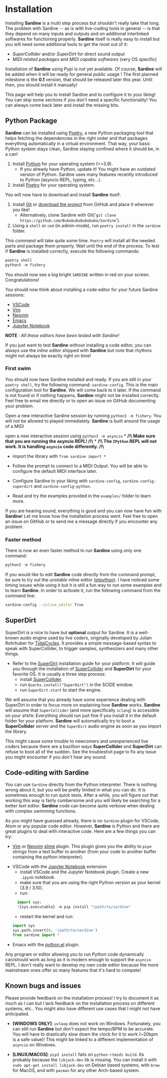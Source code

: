 # Installation

Installing **Sardine** is a multi step process but shouldn't really take that long. The problem with Sardine -- as is with live-coding tools in general -- is that they depend on many inputs and outputs and on additional interlinked softwares for functioning properly. **Sardine** itself is really easy to install but you will need some additional tools to get the most out of it: 
- *SuperCollider* and/or *SuperDirt* for direct sound output
- *MIDI related packages* and *MIDI capable softwares* (very OS specific)

Installation of **Sardine**  using Pypi is not yet available. Of course, **Sardine** will be added when it will be ready for general public usage ! The first planned milestone is the **0.1** version, that should be released later this year. Until then, you should install it manually!

This page will help you to install Sardine and to configure it to your liking! You can skip some sections if you don't need a specific functionality! You can always come back later and install the missing bits.

## Python Package

**Sardine** can be installed using [Poetry](https://python-poetry.org/), a new Python packaging tool that helps fetching the dependencies in the right order and that packages everything automatically in a virtual environment. That way, your basic Python system stays clean, Sardine staying confined where it should be, in a can!

1) Install [Python](https://www.python.org/) for your operating system (>=3.9).
    - If you already have Python, update it! You might have an outdated version of Python. Sardine uses many features recently introduced to Python (asyncio REPL, typing, etc...).
2) Install [Poetry](https://python-poetry.org/docs/) for your operating system.

You will now have to download and install **Sardine** itself:

1) Install [Git](https://git-scm.com/) or [download the project](https://github.com/Bubobubobubobubo/sardine#:~:text=with%20GitHub%20Desktop-,Download%20ZIP,-Latest%20commit) from GitHub and place it wherever you like!
    - Alternatively, clone Sardine with Git('`git clone https://github.com/Bubobubobubobubo/Sardine`').
2) Using a `shell` or `cmd` (in admin-mode), run `poetry install` in the `sardine` folder.

This command will take quite some time. `Poetry` will install all the needed parts and package them properly. Wait until the end of the process. To test if **Sardine** is installed correctly, execute the following commands:

```python
poetry shell
python3 -m fishery
```

You should now see a big bright `SARDINE` written in red on your screen. Congratulations! 

You should now think about installing a code editor for your future Sardine sessions:
- [VSCode](https://code.visualstudio.com/)
- [Vim](https://www.vim.org/)
- [Neovim](https://neovim.io/)
- [Emacs](https://www.gnu.org/software/emacs/)
- [Jupyter Notebook](https://jupyter.org/)

**NOTE** : *All these editors have been tested with Sardine!*

If you just want to test **Sardine** without installing a code editor, you can always use the *inline editor* shipped with **Sardine** but note that rhythms might not always be exactly right on time!

### First swim

You should now have Sardine installed and ready. If you are still in your `poetry shell`, try the following command: `sardine-config`. This is the main configuration tool for **Sardine**. We will come back to it later. If the command is not found or if nothing happens, **Sardine** might not be installed correctly. Feel free to email me directly or to open an issue on GitHub documenting your problem.

Open a new interactive Sardine session by running `python3 -m fishery`. You will not be allowed to played immediately. **Sardine** is built around the usage of a MIDI

open a new interactive session using `python3 -m asyncio`
    * **/!\\ Make sure that you are running the asyncio REPL! /!\\**
    * **/!\\ The `IPython` REPL will not work. It is handling `asyncio` code differently. /!\\**

- import the library with `from sardine import *`

- Follow the prompt to connect to a MIDI Output. You will be able to configure the default MIDI interface later.

- Configure Sardine to your liking with `sardine-config`, `sardine-config-superdirt` and `sardine-config-python`.

- Read and try the examples provided in the `examples/` folder to learn more.

If you are hearing sound, everything is good and you can now have fun with **Sardine**! Let me know how the installation process went. Feel free to open an issue on GitHub or to send me a message directly if you encounter any problem.

### Faster method

There is now an even faster method to run **Sardine** using only one command:

```python
python3 -m fishery
```

If you would like to edit **Sardine** code directly from the command prompt, be sure to try out the *unstable* inline editor ([ptpython](https://github.com/prompt-toolkit/ptpython)). I have noticed some timing issues while using it but it is still a fun way to run some examples and to learn **Sardine**. In order to activate it, run the following command from the command line:

```bash
sardine-config --inline_editor True
```

## SuperDirt

SuperDirt is a nice to have but **optional** output for Sardine. It is a well-known audio engine used by live coders, originally developed by Julian Rohrhuber for [TidalCycles](https://tidalcycles.org/). It provides a simple message-based syntax to speak with SuperCollider, to trigger samples, synthesizers and many other things.

- Refer to the [SuperDirt](https://github.com/musikinformatik/SuperDirt) installation guide for your platform. It will guide you through the installation of [SuperCollider](https://supercollider.github.io/) and **SuperDirt** for your favorite OS. It is usually a three step process:
    * install [SuperCollider](https://supercollider.github.io/).
    * run `Quarks.install("SuperDirt")` in the SCIDE window.
    * run `SuperDirt.start` to start the engine.

We will assume that you already have some experience dealing with SuperDirt in order to focus more on explaining how **Sardine** works. **Sardine** will assume that `SuperCollider` (and more specifically `sclang`) is accessible on your `$PATH`. Everything should run just fine if you install it in the default folder for your platform. **Sardine** will automatically try to boot a **SuperCollider** server and the `SuperDirt` audio engine as soon as you import the library.

This might cause some trouble to newcomers and unexperienced live coders because there are a bazillion ways **SuperCollider** and **SuperDirt** can refuse to boot all of the sudden. See the troubleshot page to fix any issue you might encounter if you don't hear any sound.

## Code-editing with Sardine

You can use `Sardine` directly from the Python interpreter. There is nothing wrong about it, but you will be pretty limited in what you can do. It is sometimes enough to run quick tests. After a while, you will figure out that working this way is fairly cumbersome and you will likely be searching for a better text editor. **Sardine** code can become quite verbose when dealing with complex *swimming* functions.

As you might have guessed already, there is no `Sardine` plugin for VSCode, Atom or any popular code editor. However, **Sardine** is Python and there are great plugins to deal with interactive code. Here are a few things you can try:

- [Vim](https://github.com/vim/vim) or [Neovim](https://github.com/neovim/neovim) [slime](https://github.com/jpalardy/vim-slime) plugin. This plugin gives you the ability to `pipe` strings from a text buffer to another (from your code to another buffer containing the python interpreter).
* VSCode with the [Jupyter Notebook](https://jupyter.org/) extension
    - install VSCode and the Jupyter Notebook plugin. Create a new `.ipynb` notebook.
    - make sure that you are using the right Python version as your kernel (3.9 / 3.10).
    - run:
    ```python
      import sys;
      !{sys.executable} -m pip install "/path/to/sardine"
    ```
    - restart the kernel and run:
    ```python
    import sys
    sys.path.insert(0, '/path/to/sardine')
    from sardine import *
    ```
* Emacs with the [python.el](https://github.com/emacs-mirror/emacs/blob/master/lisp/progmodes/python.el) plugin.

Any program or editor allowing you to run Python code dynamically can/should work as long as it is modern enough to support the `asyncio` REPL. I don't really want to develop my own code editor because the more mainstream ones offer so many features that it's hard to compete!

## Known bugs and issues

Please provide feedback on the installation process! I try to document it as much as I can but I lack feedback on the installation process on different systems, etc.. You might also have different use cases that I might not have anticipated.

* **[WINDOWS ONLY]**: `uvloop` does not work on Windows. Fortunately, you can still run **Sardine** but don't expect the tempo/BPM to be accurate. You will have to drastically slow down the clock for it to work (~20bpm is a safe value)! This might be linked to a different implementation of `asyncio` on Windows.

* **[LINUX/MACOS]**: `pip3 install` fails on `python-rtmidi build`. Its probably because the `libjack-dev` lib is missing. You can install it with `sudo apt-get install libjack-dev` on Debian based systems, with `brew` for MacOS, and with `pacman` for any other Arch-based system.

